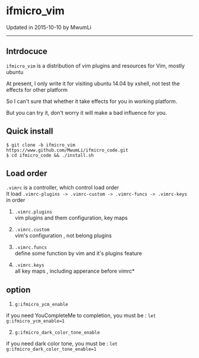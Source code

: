 # ifmicro_vim

Updated in 2015-10-10 by MwumLi

---

## Intrdocuce

`ifmicro_vim` is a distribution of vim plugins and resources for Vim, mostly ubuntu

At present, I only write it for visiting ubuntu 14.04 by xshell, not test the effects for other platform  

So I can't sure that whether it take effects for you in working platform.

But you can try it, don't worry it will  make a bad influence for you.

## Quick install

    $ git clone -b ifmicro_vim https://www.github.com/MwumLi/ifmicro_code.git 
    $ cd ifmicro_code && ./install.sh
    
## Load order

`.vimrc` is a controller, which control load order  
It load `.vimrc-plugins -> .vimrc-custom -> .vimrc-funcs -> .vimrc-keys` in order

1. `.vimrc.plugins`  
vim plugins and them configuration, key maps  

2. `.vimrc.custom`  
vim's configuration , not belong plugins  

3. `.vimrc.funcs`  
define some  function by vim and it's plugins feature

4. `.vimrc.keys`  
all key maps , including apperance before vimrc*

## option

1. `g:ifmicro_ycm_enable`  

if you need YouCompleteMe to completion, you must be : `let g:ifmicro_ycm_enable=1`  


2. `g:ifmicro_dark_color_tone_enable`  

if you need dark color tone, you must be : `let g:ifmicro_dark_color_tone_enable=1`  

